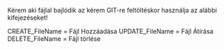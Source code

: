 Kérem aki fájlal bajlódik az kérem GIT-re feltöltéskor használja az alábbi kifejezéseket!

CREATE_FileName = Fájl Hozzáadása
UPDATE_FileName = Fájl Átírása
DELETE_FileName = Fájl törlése
